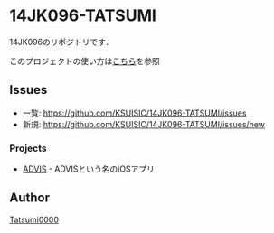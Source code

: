 14JK096-TATSUMI
====
14JK096のリポジトリです．

このプロジェクトの使い方は[こちら](https://github.com/KSUISIC/14JK096-TATSUMI/blob/develop/MEMO.md)を参照

## Issues
- 一覧: https://github.com/KSUISIC/14JK096-TATSUMI/issues
- 新規: https://github.com/KSUISIC/14JK096-TATSUMI/issues/new

### Projects

- [ADVIS](https://github.com/KSUISIC/14JK096-TATSUMI/tree/master/ADVIS) - ADVISという名のiOSアプリ

## Author

[Tatsumi0000](https://github.com/Tatsumi0000)
